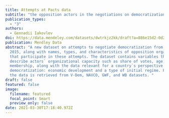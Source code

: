 ```yaml
---
title: Attempts at Pacts data
subtitle: "the opposition actors in the negotiations on democratization. "
publication_types:
  - "3"
authors:
  - Gennadii Iakovlev
doi: https://data.mendeley.com/datasets/dwtrkjz2kk/draft?a=886e15d2-0d2e-4c8d-acac-a58943031b79
publication: Mendley Data
abstract: "A new dataset on attempts to negotiate democratization from 1974 to
  2015, along with names, types, and characteristics of opposition organizations
  that participate in these attempts. The dataset contains variables that
  describe actors` organizational capacity such as share of votes, age,
  membership, along with the data relevant for a country`s perspective for
  democratization: economic development and a type of initial regime. Part of
  the data is retrieved from V-Dem, NAVCO, GWF, and WB datasets. "
draft: false
featured: false
image:
  filename: featured
  focal_point: Smart
  preview_only: false
date: 2021-03-30T17:18:40.972Z
---
```

